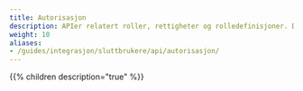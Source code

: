 ```yaml
---
title: Autorisasjon
description: APIer relatert roller, rettigheter og rolledefinisjoner. Disse endepunktene benyttes når du skal hente ut roller og rettigheter en innlogget bruker har. Du kan også slette tildelte roller.
weight: 10
aliases:
- /guides/integrasjon/sluttbrukere/api/autorisasjon/
---
```



{{% children description="true" %}}
